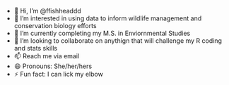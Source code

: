 - 👋 Hi, I’m @ffishheaddd
- 👀 I’m interested in using data to inform wildlife management and conservation biology efforts
- 🌱 I’m currently completing my M.S. in Enviornmental Studies
- 💞️ I’m looking to collaborate on anythign that will challenge my R coding and stats skills
- 📫 Reach me via email
- 😄 Pronouns: She/her/hers
- ⚡ Fun fact: I can lick my elbow

<!---
ffishheaddd/ffishheaddd is a ✨ special ✨ repository because its `README.md` (this file) appears on your GitHub profile.
You can click the Preview link to take a look at your changes.
--->
